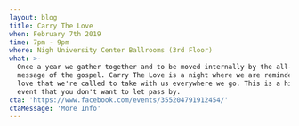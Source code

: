 ```yaml
---
layout: blog
title: Carry The Love
when: February 7th 2019
time: 7pm - 9pm
where: Nigh University Center Ballrooms (3rd Floor)
what: >-
  Once a year we gather together and to be moved internally by the all-inspiring
  message of the gospel. Carry The Love is a night where we are reminded of the
  love that we're called to take with us everywhere we go. This is a high energy
  event that you don't want to let pass by.
cta: 'https://www.facebook.com/events/355204791912454/'
ctaMessage: 'More Info'
---
```

